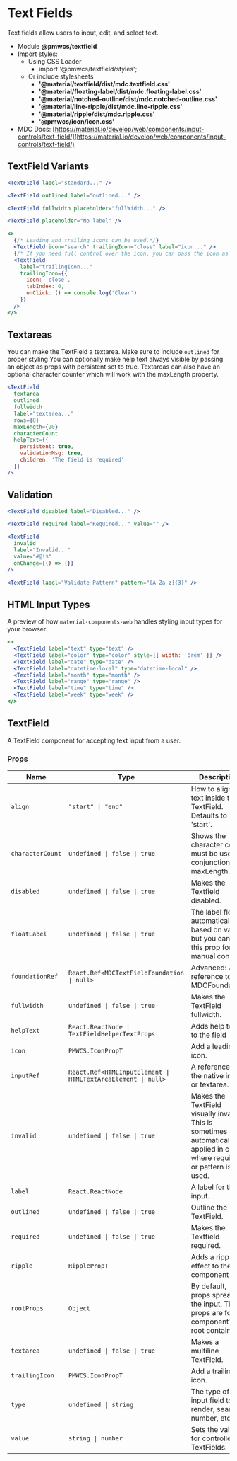 # Text Fields

Text fields allow users to input, edit, and select text.

- Module **@pmwcs/textfield**
- Import styles:
  - Using CSS Loader
    - import '@pmwcs/textfield/styles';
  - Or include stylesheets
    - **'@material/textfield/dist/mdc.textfield.css'**
    - **'@material/floating-label/dist/mdc.floating-label.css'**
    - **'@material/notched-outline/dist/mdc.notched-outline.css'**
    - **'@material/line-ripple/dist/mdc.line-ripple.css'**
    - **'@material/ripple/dist/mdc.ripple.css'**
    - **'@pmwcs/icon/icon.css'**
- MDC Docs: [https://material.io/develop/web/components/input-controls/text-field/](https://material.io/develop/web/components/input-controls/text-field/)

## TextField Variants

```jsx
<TextField label="standard..." />
```

```jsx
<TextField outlined label="outlined..." />
```

```jsx
<TextField fullwidth placeholder="fullWidth..." />
```

```jsx
<TextField placeholder="No label" />
```

```jsx
<>
  {/* Leading and trailing icons can be used.*/}
  <TextField icon="search" trailingIcon="close" label="icon..." />
  {/* If you need full control over the icon, you can pass the icon as options with your own props. Dont forget the TabIndex to make it clickable*/}
  <TextField
    label="trailingIcon..."
    trailingIcon={{
      icon: 'close',
      tabIndex: 0,
      onClick: () => console.log('Clear')
    }}
  />
</>
```

## Textareas

You can make the TextField a textarea. Make sure to include `outlined` for proper styling You can optionally make help text always visible by passing an object as props with persistent set to true. Textareas can also have an optional character counter which will work with the maxLength property.

```jsx
<TextField
  textarea
  outlined
  fullwidth
  label="textarea..."
  rows={8}
  maxLength={20}
  characterCount
  helpText={{
    persistent: true,
    validationMsg: true,
    children: 'The field is required'
  }}
/>
```

## Validation

```jsx
<TextField disabled label="Disabled..." />
```

```jsx
<TextField required label="Required..." value="" />
```

```jsx
<TextField
  invalid
  label="Invalid..."
  value="#@!$"
  onChange={() => {}}
/>
```

```jsx
<TextField label="Validate Pattern" pattern="[A-Za-z]{3}" />
```

## HTML Input Types

A preview of how `material-components-web` handles styling input types for your browser.

```jsx
<>
  <TextField label="text" type="text" />
  <TextField label="color" type="color" style={{ width: '6rem' }} />
  <TextField label="date" type="date" />
  <TextField label="datetime-local" type="datetime-local" />
  <TextField label="month" type="month" />
  <TextField label="range" type="range" />
  <TextField label="time" type="time" />
  <TextField label="week" type="week" />
</>
```

## TextField
A TextField component for accepting text input from a user.

### Props

| Name | Type | Description |
|------|------|-------------|
| `align` | `"start" \| "end"` | How to align the text inside the TextField. Defaults to 'start'. |
| `characterCount` | `undefined \| false \| true` | Shows the character count, must be used in conjunction with maxLength. |
| `disabled` | `undefined \| false \| true` | Makes the Textfield disabled. |
| `floatLabel` | `undefined \| false \| true` | The label floats automatically based on value, but you can use this prop for manual control. |
| `foundationRef` | `React.Ref<MDCTextFieldFoundation \| null>` | Advanced: A reference to the MDCFoundation. |
| `fullwidth` | `undefined \| false \| true` | Makes the TextField fullwidth. |
| `helpText` | `React.ReactNode \| TextFieldHelperTextProps` | Adds help text to the field |
| `icon` | `PMWCS.IconPropT` | Add a leading icon. |
| `inputRef` | `React.Ref<HTMLInputElement \| HTMLTextAreaElement \| null>` | A reference to the native input or textarea. |
| `invalid` | `undefined \| false \| true` | Makes the TextField visually invalid. This is sometimes automatically applied in cases where required or pattern is used. |
| `label` | `React.ReactNode` | A label for the input. |
| `outlined` | `undefined \| false \| true` | Outline the TextField. |
| `required` | `undefined \| false \| true` | Makes the Textfield required. |
| `ripple` | `RipplePropT` | Adds a ripple effect to the component |
| `rootProps` | `Object` | By default, props spread to the input. These props are for the component's root container. |
| `textarea` | `undefined \| false \| true` | Makes a multiline TextField. |
| `trailingIcon` | `PMWCS.IconPropT` | Add a trailing icon. |
| `type` | `undefined \| string` | The type of input field to render, search, number, etc |
| `value` | `string \| number` | Sets the value for controlled TextFields. |
